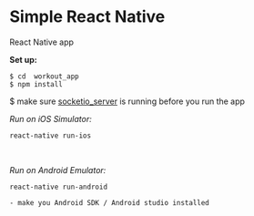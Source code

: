 # Simple React Native
React Native app


<b>Set up:</b>
```
$ cd  workout_app
$ npm install
```
$ make sure [socketio_server](https://github.com/shiundu/socketio_server  "socketio_server") is running before you run the app


<i>Run on iOS Simulator:</i>
```
react-native run-ios
```

<br/>

<i>Run on Android Emulator:</i>

```
react-native run-android

- make you Android SDK / Android studio installed
```
